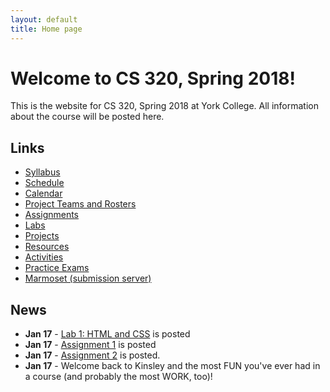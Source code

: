 ```yaml
---
layout: default
title: Home page
---
```


# Welcome to CS 320, Spring 2018!

This is the website for CS 320, Spring 2018 at York College.
All information about the course will be posted here.

## Links

* [Syllabus](syllabus.html)
* [Schedule](schedule.html)
* [Calendar](CS320-Spring2018Calendar.pdf)
* [Project Teams and Rosters](teams-and-rosters/index.html)
* [Assignments](assign/index.html)
* [Labs](labs/index.html)
* [Projects](projects/index.html)
* [Resources](resources/index.html)
* [Activities](activities.html)
* [Practice Exams](practice/index.html)
* [Marmoset (submission server)](https://cs.ycp.edu/marmoset)

## News

<!--
* **Mar 29** - The midterm exam will be in-class on **Friday, 4-7-17**.  It will be open notes and you can use any resource on the CS320 website, as well as your lab solutions.  A practice exam will be posted over the weekend.  We will use Wednesday, 4-5-17, to go over an end-to-end solution for the books database we've been working with, as well as review for the exam.

* **Mar 25** - [Individual Project Milestone2](assign/assign04.html) is due Monday, April 10th.  This will be a 3-4 minute in-class demonstration of your progress since Milestone 1.

* **Mar 25** - [Team Project Milestone 2](assign/assign03.html) is due Monday, April 3rd.  This will be a 10-minute (max) in-class team presentation/demonstration of your team's progress since milestone 1.  SQL database functionality is **NOT** required for this milestone (but **IS** required for the third milestone.)

* **Mar 24** - [Lab06: ORM](labs/lab06.html) is posted.  It is due **Friday, 3-31-17**.

* **Mar 12** - [Lab05: JDBC](labs/lab05.html) is posted.  It is due **Friday, 3-17-17**.

* **Mar 12** - [Lab04: SQL, Queries, Joins](labs/lab04.html) is posted.  It is due **Tuesday, 3-14-17**.

* **Mar 5** - [Assignment 4: Individual Project Milestones](assign/assign04.html) **Individual Milestone 1: Baseline** is **due on Monday, March 27th**.  This will be a 3-4 minute in-class demonstration of your progress, to date.

* **Mar 5** - [Assignment 3: Team Project Milestones](assign/assign03.html) **Team Milestone 1: Minimal Working System** is **due on Monday, March 20th**.    This will be an 8-10 minute (max) in-class team presentation/demonstration of your team's progress on your UI structure and navigation.  You should have the vast majority of your servlets and JSPs defined, and be able to navigate between most, if not all, of your pages.  Your HTML/CSS will still be in a rough state - don't worry about making it "pretty", focus on functionality over form.

* **Feb 21** - [Assignment 6](assign/assign06.html) due date has been moved to Saturday, 2-25-17.

* **Feb 10** - For the in-class presentations of your group's work-in-progress analysis models on Friday (2-17): please use [Violet UML](http://alexdp.free.fr/violetumleditor/page.php) to create a nicely-formatted electronic version of your team's model.  You can download the jarfile from the [Resources Page](resources/index.html).

* **Feb 3** - [Assignment 5](assign/assign05.html) is **due Sunday, 2-12-17**

* **Jan 27** - [Lab02a: Web Applications II](labs/lab02a.html) is posted.  It is **due Sunday, 2-12-17**

* **Jan 25** - Please see the **Projects** page for possible team project ideas.

* **Jan 23** - Lab02: Web Applications I **due Sunday, 1-29-17**

* **Jan 23** - [Lab 2: Web Applications I](labs/lab02.html) is posted.  Please also see the [WebApps Notes](labs/lab02_notes.html) for additional information about setting up the lab.

* **Jan 23** - [Assignment 4](assign/assign04.html) describes the expectations for the individual project milestones.

* **Jan 23** - [Assignment 3](assign/assign03.html) describes the expectations for the team project milestones.

* **Jan 19** - Assign02: Individual Project Proposal **due Sunday, 2-4-18**
* **Jan 19** - Assign01: Team Project Proposal **due Sunday, 1-28-18**
* **Jan 19** - Lab01: HTML & CSS **due Sunday, 1-21-18**
-->

* **Jan 17** - [Lab 1: HTML and CSS](labs/lab01.html) is posted
* **Jan 17** - [Assignment 1](assign/assign01.html) is posted
* **Jan 17** - [Assignment 2](assign/assign02.html) is posted.
* **Jan 17** - Welcome back to Kinsley and the most FUN you've ever had in a course (and probably the most WORK, too)!